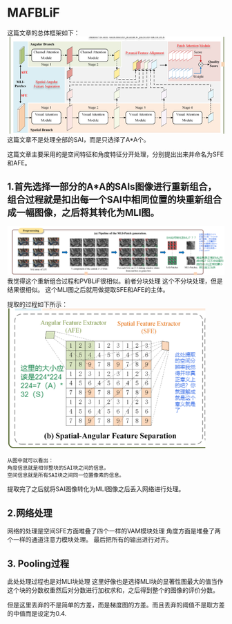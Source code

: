 # MAFBLiF
这篇文章的总体框架如下：
![alt text](image-1.png)
这篇文章不是处理全部的SAI，而是只选择了A*A个。

这篇文章主要采用的是空间特征和角度特征分开处理，分别提出出来并命名为SFE和AFE。
## 1.首先选择一部分的A*A的SAIs图像进行重新组合，组合过程就是扣出每一个SAI中相同位置的块重新组合成一幅图像，之后将其转化为MLI图。
![alt text](image-2.png)
我觉得这个重新组合过程和PVBLiF很相似。前者分块处理 这个不分块处理，但是结果很相似。
这个MLI图之后就用做提取SFE和AFE的主体。

提取的过程如下所示：
![alt text](image-3.png)

    从图中就可以看出：
    角度信息就是相邻整块的SAI块之间的信息，
    空间信息就是所有SAI块之间同一位置像素的信息。

提取完了之后就将SAI图像转化为MLI图像之后丢入网络进行处理。
## 2.网络处理
网络的处理是空间SFE方面堆叠了四个一样的VAM模块处理
角度方面是堆叠了两个一样的通道注意力模块处理。
最后把所有的输出进行对齐。

## 3. Pooling过程
此处处理过程也是对MLI块处理
这里好像也是选择MLI块的显著性图最大的值当作这个块的分数权重然后对分数进行加权求和，之后得到整个的图像的评价分数。

但是这里丢弃的不是简单的方差，而是梯度图的方差。而且丢弃的阈值不是取方差的中值而是设定为0.4.


